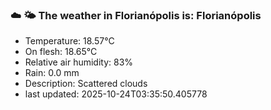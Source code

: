 ### ☁️ 🌤️  The weather in Florianópolis is: Florianópolis

- Temperature: 18.57°C
- On flesh: 18.65°C
- Relative air humidity: 83%
- Rain: 0.0 mm
- Description: Scattered clouds
- last updated: 2025-10-24T03:35:50.405778
